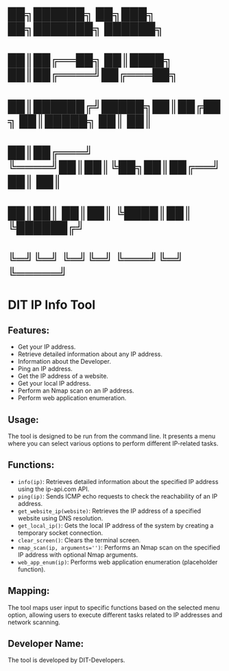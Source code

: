 # ██╗██████╗       ██╗███╗   ██╗███████╗ ██████╗ 
# ██║██╔══██╗      ██║████╗  ██║██╔════╝██╔═══██╗
# ██║██████╔╝█████╗██║██╔██╗ ██║█████╗  ██║   ██║
# ██║██╔═══╝ ╚════╝██║██║╚██╗██║██╔══╝  ██║   ██║
# ██║██║           ██║██║ ╚████║██║     ╚██████╔╝
# ╚═╝╚═╝           ╚═╝╚═╝  ╚═══╝╚═╝      ╚═════╝ 

# DIT IP Info Tool

## Features:

- Get your IP address.
- Retrieve detailed information about any IP address.
- Information about the Developer.
- Ping an IP address.
- Get the IP address of a website.
- Get your local IP address.
- Perform an Nmap scan on an IP address.
- Perform web application enumeration.

## Usage:

The tool is designed to be run from the command line. It presents a menu where you can select various options to perform different IP-related tasks.

## Functions:

- `info(ip)`: Retrieves detailed information about the specified IP address using the ip-api.com API.
- `ping(ip)`: Sends ICMP echo requests to check the reachability of an IP address.
- `get_website_ip(website)`: Retrieves the IP address of a specified website using DNS resolution.
- `get_local_ip()`: Gets the local IP address of the system by creating a temporary socket connection.
- `clear_screen()`: Clears the terminal screen.
- `nmap_scan(ip, arguments='')`: Performs an Nmap scan on the specified IP address with optional Nmap arguments.
- `web_app_enum(ip)`: Performs web application enumeration (placeholder function).

## Mapping:

The tool maps user input to specific functions based on the selected menu option, allowing users to execute different tasks related to IP addresses and network scanning.

## Developer Name:

The tool is developed by DIT-Developers.
